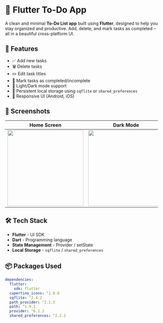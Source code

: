 # 📝 Flutter To-Do App

A clean and minimal **To-Do List app** built using **Flutter**, designed to help you stay organized and productive. Add, delete, and mark tasks as completed – all in a beautiful cross-platform UI.

## 🚀 Features

- ✅ Add new tasks
- 🗑️ Delete tasks
- ✏️ Edit task titles
- 📌 Mark tasks as completed/incomplete
- 🌙 Light/Dark mode support
- 💾 Persistent local storage using `sqflite` or `shared_preferences`
- 📱 Responsive UI (Android, iOS)

## 📸 Screenshots

| Home Screen | Dark Mode | Theme Option |
|-------------|-----------|--------------|
| <img src="https://github.com/user-attachments/assets/386cdf41-1f8c-44ac-a4bb-2794cb00c570" width="250"/> | <img src="https://github.com/user-attachments/assets/3c897992-49be-43cb-b512-2c4bada1476a" width="250"/> | <img src="https://github.com/user-attachments/assets/3e687450-ca0a-44a2-99ff-f808b143324c" width="250"/> |


## 🛠️ Tech Stack

- **Flutter** - UI SDK
- **Dart** - Programming language
- **State Management** - Provider  / setState
- **Local Storage** - `sqflite`  / `shared_preferences`

## 📦 Packages Used

```yaml
dependencies:
  flutter:
    sdk: flutter
  cupertino_icons: ^1.0.8
  sqflite: ^2.4.2
  path_provider: ^2.1.5
  path: ^1.9.1
  provider: ^6.1.2
  shared_preferences: ^2.2.2
